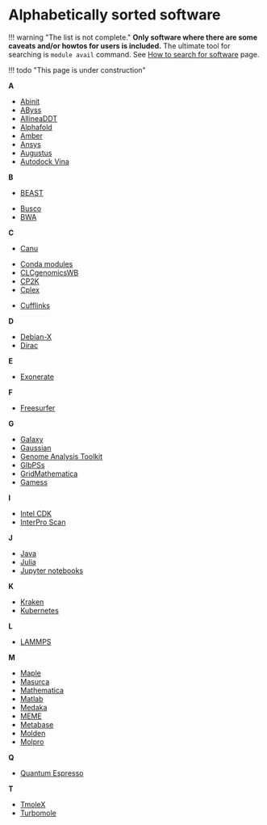 # Alphabetically sorted software

!!! warning "The list is not complete." 
    **Only software where there are some caveats and/or howtos for users is included.** The ultimate tool for searching is `module avail` command. See [How to search for software](/software/search-soft/) page.

!!! todo "This page is under construction"
    

**A**

- [Abinit](/software/sw-list/abinit)
- [AByss](/software/sw-list/abyss)
- [AllineaDDT](/software/sw-list/allinea-ddt)
- [Alphafold](/software/sw-list/alphafold)
- [Amber](/software/sw-list/amber)
- [Ansys](/software/sw-list/ansys)
- [Augustus](/software/sw-list/augustus)
- [Autodock Vina](/software/sw-list/autodock-vina)

**B**

- [BEAST](/software/sw-list/beast)
<!-- - [Blast](/software/sw-list/blast) -->
- [Busco](/software/sw-list/busco)
- [BWA](/software/sw-list/bwa)

**C**

- [Canu](/software/sw-list/canu)
<!-- - [Chipster](/software/sw-list/chipster) -->
- [Conda modules](/software/sw-list/conda-modules)
- [CLCgenomicsWB](/software/sw-list/clcbio-genomics-wb)
- [CP2K](/software/sw-list/cp2k)
- [Cplex](/software/sw-list/cplex)
<!-- - [Cuda](/software/sw-list/cuda) -->
- [Cufflinks](/software/sw-list/cufflinks)

**D**

- [Debian-X](/software/sw-list/debian-x)
- [Dirac](/software/sw-list/dirac)

**E**

- [Exonerate](/software/sw-list/exonerate)

**F**

- [Freesurfer](/software/sw-list/freesurfer)

**G**

- [Galaxy](/software/services/galaxy)
- [Gaussian](/software/sw-list/gaussian)
- [Genome Analysis Toolkit](/software/sw-list/gatk)
- [GIbPSs](/software/sw-list/gibpss)
- [GridMathematica](/software/sw-list/gridmathematica)
- [Gamess](/software/sw-list/gamess)

**I**

- [Intel CDK](/software/sw-list/intel)
- [InterPro Scan](/software/sw-list/interproscan)

**J**

- [Java](/software/sw-list/java)
- [Julia](/software/sw-list/julia)
- [Jupyter notebooks](/software/services/jupyter)


**K**

- [Kraken](/software/sw-list/kraken)
- [Kubernetes](/software/services/kubernetes)

**L**

- [LAMMPS](/software/sw-list/lammps)

**M**

- [Maple](/software/sw-list/maple)
- [Masurca](/software/sw-list/masurca)
- [Mathematica](/software/sw-list/wolfram-math)
- [Matlab](/software/sw-list/matlab)
- [Medaka](/software/sw-list/medaka)
- [MEME](/software/sw-list/meme)
- [Metabase](/software/sw-list/metabase)
- [Molden](/software/sw-list/molden)
- [Molpro](/software/sw-list/molpro)

<!--
Potencialni stranky od M k pridani:
- Merqury [](/software/sw-list/) at [wiki](https://wiki.metacentrum.cz/wiki/Merqury)
- Migrate [](/software/sw-list/) at [wiki](https://wiki.metacentrum.cz/wiki/Migrate)
- Mitobim [](/software/sw-list/) at [wiki](https://wiki.metacentrum.cz/wiki/Mitobim)
- Modeller [](/software/sw-list/) at [wiki](https://wiki.metacentrum.cz/wiki/MODELLER)
- Mono [](/software/sw-list/) at [wiki](https://wiki.metacentrum.cz/wiki/Mono)
- Mopac [](/software/sw-list/) at [wiki](https://wiki.metacentrum.cz/wiki/MOPAC)
- Mosaic [](/software/sw-list/) at [wiki](https://wiki.metacentrum.cz/wiki/Mosaik)
- Moses [](/software/sw-list/) at [wiki](https://wiki.metacentrum.cz/wiki/Moses)
- Mothur [](/software/sw-list/) at [wiki](https://wiki.metacentrum.cz/wiki/Mothur)
- MrBayes [](/software/sw-list/) at [wiki](https://wiki.metacentrum.cz/wiki/MrBayes)
- Mugsy [](/software/sw-list/) at [wiki](https://wiki.metacentrum.cz/wiki/Mugsy)
-->

**Q**

- [Quantum Espresso](/software/sw-list/quantum-espresso)

**T**

- [TmoleX](/software/sw-list/tmolex)
- [Turbomole](/software/sw-list/turbomole)

